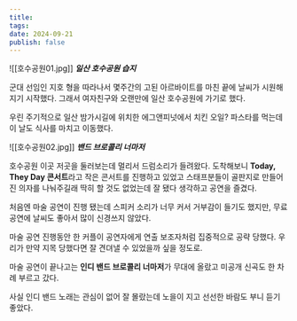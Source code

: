 ```yaml
---
title: 
tags: 
date: 2024-09-21
publish: false
---
```

![[호수공원01.jpg]]
**_일산 호수공원 습지_**

군대 선임인 지호 형을 따라나서 몇주간의 고된 아르바이트를 마친 끝에 날씨가 시원해지기 시작했다. 그래서 여자친구와 오랜만에 일산 호수공원에 가기로 했다.

우린 주기적으로 일산 밤가시길에 위치한 에그앤피넛에서 치킨 오일? 파스타를 먹는데 이 날도 식사를 마치고 이동했다.

![[호수공원02.jpg]]
**_밴드 브로콜리 너마저_**

호수공원 이곳 저곳을 둘러보는데 멀리서 드럼소리가 들려왔다. 도착해보니 **Today, They Day 콘서트**라고 작은 콘서트를 진행하고 있었고 스태프분들이 골판지로 만들어진 의자를 나눠주길래 딱히 할 것도 없었는데 잘 됐다 생각하고 공연을 즐겼다.

처음엔 마술 공연이 진행 됐는데 스피커 소리가 너무 커서 거부감이 들기도 했지만, 무료 공연에 날씨도 좋아서 많이 신경쓰지 않았다.

마술 공연 진행동안 한 커플이 공연자에게 연출 보조자처럼 집중적으로 공략 당했다. 우리가 만약 지목 당했다면 잘 견뎌낼 수 있었을까 싶을 정도로.

마술 공연이 끝나고는 **인디 밴드 브로콜리 너마저**가 무대에 올랐고 미공개 신곡도 한 차례 부르고 갔다.

사실 인디 밴드 노래는 관심이 없어 잘 몰랐는데 노을이 지고 선선한 바람도 부니 듣기 좋았다.
